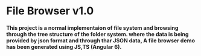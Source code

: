 # File Browser v1.0

#### This project is a normal implementaion of file system and browsing through the tree structure of the folder system. where the data is being provided by json format and through thar JSON data, A file browser demo has been generated using JS,TS (Angular 6).
